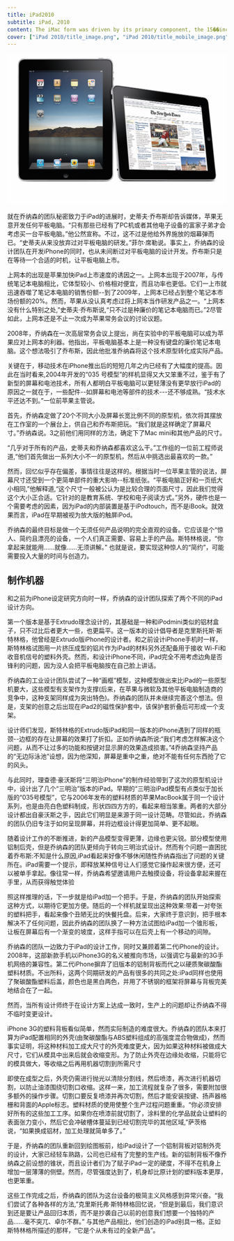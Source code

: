 ```yaml
---
title: iPad2010
subtitle: iPad, 2010
content: The iMac form was driven by its primary component, the 15��inch blown-glass cathode ray tube.
cover: ["iPad 2010/title_image.png", "iPad 2010/title_mobile_image.png"]
---
```


![ipad_2up_hometimes2.png](./ipad_2up_hometimes2.png)

就在乔纳森的团队秘密致力于iPad的进展时，史蒂夫·乔布斯却告诉媒体，苹果无意开发任何平板电脑。“只有那些已经有了PC机或者其他电子设备的富家子弟才会考虑买一台平板电脑。”他公然宣称。不过，这不过是他给外界施放的烟幕弹而已。“史蒂夫从来没放弃过对平板电脑的研发。”菲尔·席勒说。事实上，乔纳森的设计团队在开发iPhone的同时，也从未间断过对平板电脑的设计开发。乔布斯只是在等待一个合适的时机，让平板电脑上市。

上网本的出现是苹果加快iPad上市速度的诱因之一。上网本出现于2007年，与传统笔记本电脑相比，它体型较小、价格相对便宜，而且功率也更低。它们一上市就迅速吞噬了笔记本电脑的销售份额--到了2009年，上网本已经占到整个笔记本市场份额的20%。然而，苹果从没认真考虑过将上网本当作研发产品之一。“上网本没有什么特别之处,”史蒂夫·乔布斯说,“只不过是种廉价的笔记本电脑而已。”2尽管如此，上网本还是不止一次成为苹果常务会议的讨论议题。

2008年，乔纳森在一次高层常务会议上提出，尚在实验中的平板电脑可以成为苹果应对上网本的利器。他指出，平板电脑基本上是一种没有键盘的廉价笔记本电脑。这个想法吸引了乔布斯，因此他批准乔纳森将这个技术原型转化成实际产品。

关键在于，移动技术在iPhone推出后的短短几年之内已经有了大幅度的提高。因此在当时看来,2004年开发的“035 号模型”的样机显得又大又笨重不过，鉴于有了新型的屏幕和电池技术，所有人都明白平板电脑可以更轻薄没有更早放行iPad的原因之一就在于，一些配件--如屏幕和电池等部件的技术---还不够成熟。“技术水平还达不到。”一位前苹果主管说。

首先，乔纳森定做了20个不同大小及屏幕长宽比例不同的原型机，依次将其摆放在工作室的一个展台上，供自己和乔布斯把玩。“我们就是这样确定了屏幕尺寸。”乔纳森说。3之前他们用同样的方法，确定下了Mac mini和其他产品的尺寸。

“几乎对于所有的产品，史蒂夫和乔纳森都喜欢这么干。”工作组的一位前工程师说道,“他们首先做出一系列大小不一的原型机，然后从中挑选出最喜欢的一款。”

然而，回忆似乎存在偏差，事情往往是这样的。根据当时一位苹果主管的说法，屏幕尺寸还受到一个更简单部件的重大影响--标准纸张。“平板电脑正好和一页纸大小相同,”他解释道,“这个尺寸一般被公认为是比较合理的页面尺寸，因此我们觉得这个大小正合适。它针对的是教育系统、学校和电子阅读方式。”另外，硬件也是一个需要考虑的因素，因为iPad的内部装置是基于iPodtouch，而不是iBook。就效果而言，iPad在早期被视为放大版的触屏iPod。

乔纳森的最终目标是做一个无须任何产品说明的完全直观的设备。它应该是个“惊人、简约且漂亮的设备，一个人们真正需要、容易上手的产品。斯特林格说，“你拿起来就能用……就像……无须讲解。”
也就是说，要实现这种惊人的“简约”，可能需要投入大量的时间与创造力。

## 制作机器

和之前为iPhone设定研究方向时一样，乔纳森的设计团队探索了两个不同的iPad设计方向。

第一个版本是基于Extrudo理念设计的，其基础是一种和iPodmini类似的铝材盒子，只不过比后者更大一些，也更扁平。这一版本的设计倡导者是克里斯托斯·斯特林格，他曾经是Extrudo版iPhone的设计者。和之前设计iPhone手机时一样，斯特林格试图用一片挤压成型的铝片作为iPad的材料另外还配备用于接收 Wi-Fi和收音机信号的塑料外壳。然而，和设计iPhone不同，iPad完全不用考虑边角是否锋利的问题，因为没人会把平板电脑按在自己脸上讲话。

乔纳森的工业设计团队尝试了一种“画框”模型，这种模型做出来比iPad的一些原型机要大，这些模型有支架作为支撑(后来，在苹果与微软及其他平板电脑制造商的竞争中，这种支架同样成为突出特色)。乔纳森的团队并未继续完善这个想法。但是，支架的创意之后出现在iPad2的磁性保护套中，该保护套折叠后可形成一个支架。

设计师们发现，斯特林格的Extrudo版iPad和同一版本的iPhone遇到了同样的瓶颈--边框的存在让屏幕的效果打了折扣。正如乔纳森所说:“我们考虑怎样解决这个问题，从而不让过多的功能和按键对显示屏的效果造成损害。”4乔纳森坚持产品的“无边际泳池”设想，因为他深知，屏幕是重中之重，绝对不能有任何东西抢了它的风头。

与此同时，理查德·豪沃斯将“三明治iPhone”的制作经验带到了这次的原型机设计中，设计出了几个“三明治”版本的iPad。早期的“三明治iPad模型有点类似于加长版的“035号模型”，它与2006年发布的塑料材质的苹果MacBook属于同一个设计系列，也是由亮白色塑料制成，形状四四方方的，看起来相当笨重。两者的大部分设计都出自豪沃斯之手，因此它们明显是来源于同一设计范畴。尽管如此，乔纳森的团队仍旧专注于如何呈现屏幕，并将边框设计得更加简单、更不起眼。

随着设计工作的不断推进，新的产品模型变得更薄，边缘也更尖锐。部分模型使用铝制后壳，但是乔纳森的团队更倾向于转向三明治式设计。然而有个问题一直困扰着乔布斯:不知是什么原因,iPad看起来好像不够休闲随性乔纳森指出了问题的关键所在。iPad需要一个提示，即释放某种信号让人们感觉它操作起来很方便，还可以被单手拿起。像往常一样，乔纳森希望邀请用户去触摸设备，将设备拿起来握在手里，从而获得触觉体验

照这样推理的话，下一步就是给iPad加一个把手。于是，乔纳森的团队开始探索这种方式，以期待它更加方便。随后的一个样机就呈现出这种效果:带着一对夸张的塑料把手，看起来像个丑陋无比的快餐托盘。后来，大家终于意识到，把手根本解决不了任何问题，因此乔纳森的团队换了一种方法试图给iPad加一个锥形板，让板在屏幕后有一个渐变的坡度，这样手指可以在后壳上有一个移动的间隙。

乔纳森的团队一边致力于iPad的设计工作，同时又兼顾着第二代iPhone的设计。2008年，这部新款手机以iPhone3G的名义被推向市场，以强调它与最新的3G手机网络的兼容性。第二代iPhone摒弃了旧版本的铝制背板而代之以硬质聚碳酸酯塑料材质。不出所料，这两个同期研发的产品有很多的共同之处:iPad同样也使用了聚碳酸酯塑料后盖，颜色也是黑白两色，并用了不锈钢的框架将屏幕与背板完美地结合在了一起。

然而，当所有设计师终于在设计方案上达成一致时，生产上的问题却让乔纳森不得不临时变更设计。

iPhone 3G的塑料背板看似简单，然而实际制造的难度很大。乔纳森的团队本来打算为iPad配置相同的外壳(由聚碳酸酯与ABS塑料组成的高强度混合物做成)，然而事实证明，将这种材料加工成大尺寸的外壳难度更大，因为如果这种材料被做成大尺寸，它们从模具中出来后就会收缩变形。为了防止外壳在边缘处收缩，只能将它的模具做大，等收缩之后再用机器切割到所需尺寸

即使在成型之后，外壳仍需进行抛光以清除分割线，然后喷漆，再次进行机器切割，以防止油漆围绕切割口收缩。这样一来，加工流程就复杂了很多，需要附加很多额外的操作步骤。切割口要反复喷漆并再次切割，然后才能安装按键、扬声器格栅和背面的Apple标志。塑料材质的使用使整个生产过程问题重重。“你必须安排好所有的这些加工工序。如果你在喷漆前就切割了，涂料里的化学品就会让塑料的表面张力变小，然后它会冲破槽体蔓延到已经切割完毕的其他区域,”萨茨格说，“如果换成铝材，加工处理就简单多了。”

于是，乔纳森的团队重新回到绘图板前，给iPad设计了一个铝制背板对铝制外壳的设计，大家已经轻车熟路，公司也已经有了完整的生产线。新的铝制背板不像乔纳森之前设想的锥状，而且设计者们为了赋子iPad一定的硬度，不得不在机身上增加一层薄薄的侧壁。然而，尽管强度达到了，机身却比原计划的塑料版本更厚，也更笨重。

这些工作完成之后，乔纳森的团队为这台设备的极简主义风格感到异常兴奋。“我们尝试了各种各样的方法,”克里斯托弗·斯特林格回忆说，“但是到最后，我们意识到还是要让产品回归本质，而不是抄袭自己以前的创意我们想要一个独特的产品……毫不突兀、卓尔不群。”
与其他产品相比，他们创造的iPad别具一格。正如斯特林格所描述的那样，“它是个从未有过的全新产品”。
